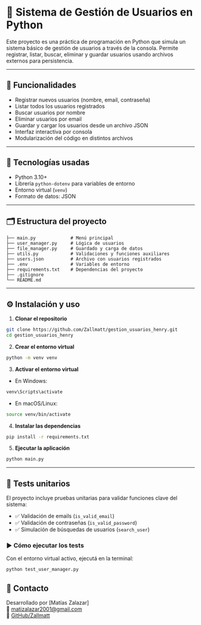 # 📘 Sistema de Gestión de Usuarios en Python

Este proyecto es una práctica de programación en Python que simula un sistema básico de gestión de usuarios a través de la consola. Permite registrar, listar, buscar, eliminar y guardar usuarios usando archivos externos para persistencia.

---

## 🚀 Funcionalidades

- Registrar nuevos usuarios (nombre, email, contraseña)
- Listar todos los usuarios registrados
- Buscar usuarios por nombre
- Eliminar usuarios por email
- Guardar y cargar los usuarios desde un archivo JSON
- Interfaz interactiva por consola
- Modularización del código en distintos archivos

---

## 🧪 Tecnologías usadas

- Python 3.10+
- Librería `python-dotenv` para variables de entorno
- Entorno virtual (`venv`)
- Formato de datos: JSON

---

## 🗂️ Estructura del proyecto

```
├── main.py             # Menú principal
├── user_manager.py     # Lógica de usuarios
├── file_manager.py     # Guardado y carga de datos
├── utils.py            # Validaciones y funciones auxiliares
├── users.json          # Archivo con usuarios registrados
├── .env                # Variables de entorno
├── requirements.txt    # Dependencias del proyecto
├── .gitignore
└── README.md
```

---

## ⚙️ Instalación y uso

1. **Clonar el repositorio**
```bash
git clone https://github.com/Zallmatt/gestion_usuarios_henry.git
cd gestion_usuarios_henry
```

2. **Crear el entorno virtual**
```bash
python -m venv venv
```

3. **Activar el entorno virtual**

- En Windows:
```bash
venv\Scripts\activate
```

- En macOS/Linux:
```bash
source venv/bin/activate
```

4. **Instalar las dependencias**
```bash
pip install -r requirements.txt
```

5. **Ejecutar la aplicación**
```bash
python main.py
```

---

## 🧪 Tests unitarios

El proyecto incluye pruebas unitarias para validar funciones clave del sistema:

- ✅ Validación de emails (`is_valid_email`)
- ✅ Validación de contraseñas (`is_valid_password`)
- ✅ Simulación de búsquedas de usuarios (`search_user`)

### ▶ Cómo ejecutar los tests

Con el entorno virtual activo, ejecutá en la terminal:

```bash
python test_user_manager.py
```

## 📩 Contacto

Desarrollado por [Matías Zalazar]  
📧 matizalazar2001@gmail.com  
🔗 [GitHub/Zallmatt](https://github.com/Zallmatt)
